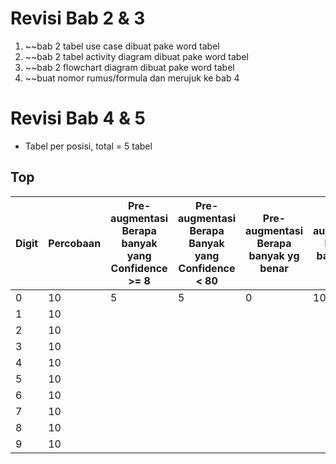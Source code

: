# Revisi Bab 2 & 3
1. ~~bab 2 tabel use case dibuat pake word tabel
2. ~~bab 2 tabel activity diagram dibuat pake word tabel
3. ~~bab 2 flowchart diagram dibuat pake word tabel
4. ~~buat nomor rumus/formula dan merujuk ke bab 4

# Revisi Bab 4 & 5
- Tabel per posisi, total = 5 tabel
## Top

| Digit | Percobaan | Pre-augmentasi Berapa banyak yang Confidence >= 8 | Pre-augmentasi Berapa Banyak yang Confidence < 80 | Pre-augmentasi Berapa banyak yg benar | Pre-augmentasi Berapa banyak yg salah | Post-augmentasi Berapa banyak yang Confidence >= 80 | Post-augmentasi Berapa Banyak yang Confidence < 80 | Post-augmentasi Berapa banyak yg benar | Post-augmentasi Berapa banyak yg salah |     |     |     |     |     |     |     |     |     |     |
| ----- | --------- | -------------------------------------------------- | ------------------------------------------------- | ------------------------------------- | ------------------------------------- | --------------------------------------------------- | -------------------------------------------------- | -------------------------------------- | -------------------------------------- | --- | --- | --- | --- | --- | --- | --- | --- | --- | --- |
| 0     | 10        |                 5                                   |                       5                            |                    0                   |                  10                     |                       9                              |                                                    |                                        |                                        |     |     |     |     |     |     |     |     |     |     |
| 1     | 10        |                                                    |                                                   |                                       |                                       |                                                     |                                                    |                                        |                                        |     |     |     |     |     |     |     |     |     |     |
| 2     | 10        |                                                    |                                                   |                                       |                                       |                                                     |                                                    |                                        |                                        |     |     |     |     |     |     |     |     |     |     |
| 3     | 10        |                                                    |                                                   |                                       |                                       |                                                     |                                                    |                                        |                                        |     |     |     |     |     |     |     |     |     |     |
| 4     | 10        |                                                    |                                                   |                                       |                                       |                                                     |                                                    |                                        |                                        |     |     |     |     |     |     |     |     |     |     |
| 5     | 10        |                                                    |                                                   |                                       |                                       |                                                     |                                                    |                                        |                                        |     |     |     |     |     |     |     |     |     |     |
| 6     | 10        |                                                    |                                                   |                                       |                                       |                                                     |                                                    |                                        |                                        |     |     |     |     |     |     |     |     |     |     |
| 7     | 10        |                                                    |                                                   |                                       |                                       |                                                     |                                                    |                                        |                                        |     |     |     |     |     |     |     |     |     |     |
| 8     | 10        |                                                    |                                                   |                                       |                                       |                                                     |                                                    |                                        |                                        |     |     |     |     |     |     |     |     |     |     |
| 9     | 10        |                                                    |                                                   |                                       |                                       |                                                     |                                                    |                                        |                                        |     |     |     |     |     |     |     |     |     |     |
